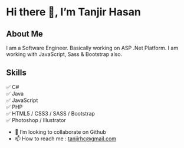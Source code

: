 # Hi there 👋, I’m Tanjir Hasan
## About Me
I am a Software Engineer. Basically working on ASP .Net Platform. I am working with JavaScript, Sass & Bootstrap also.

## Skills 
✅ C# <br/>
✅ Java  <br/>
✅ JavaScript <br/>
✅ PHP <br/>
✅ HTML5 / CSS3 / SASS / Bootstrap <br/>
✅ Photoshop / Illustrator <br/>

- 👯 I’m looking to collaborate on Github
- 📫 How to reach me : tanjirhc@gmail.com


<!---
tanjirhc/tanjirhc is a ✨ special ✨ repository because its `README.md` (this file) appears on your GitHub profile.
You can click the Preview link to take a look at your changes.
--->
